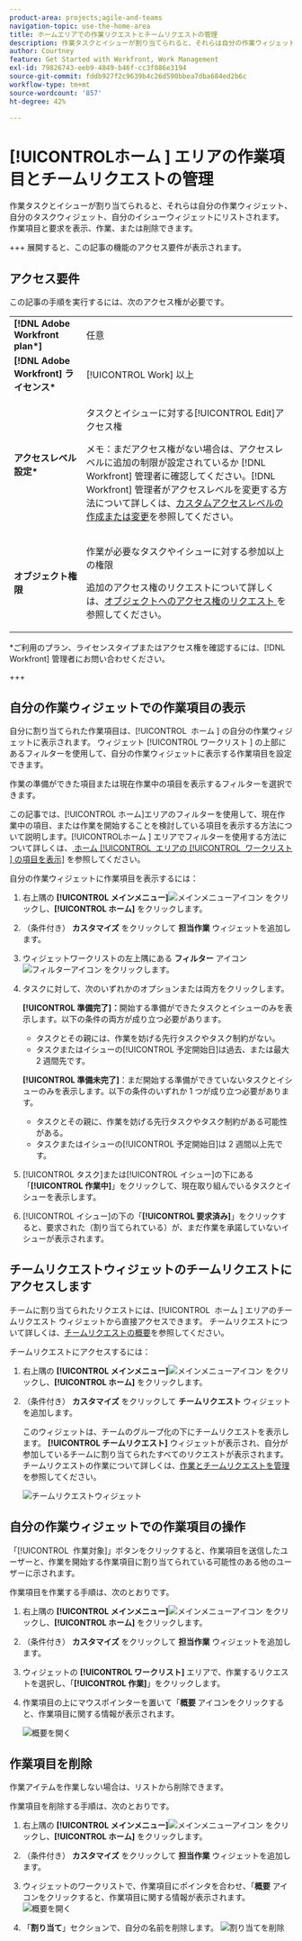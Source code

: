 ```yaml
---
product-area: projects;agile-and-teams
navigation-topic: use-the-home-area
title: ホームエリアでの作業リクエストとチームリクエストの管理
description: 作業タスクとイシューが割り当てられると、それらは自分の作業ウィジェット、自分のタスクウィジェット、自分のイシューウィジェットにリストされます。  作業項目と要求を表示、作業、または削除できます。
author: Courtney
feature: Get Started with Workfront, Work Management
exl-id: 79826743-eeb9-4849-b46f-cc3f086e3194
source-git-commit: fddb927f2c9639b4c26d590bbea7dba684ed2b6c
workflow-type: tm+mt
source-wordcount: '857'
ht-degree: 42%

---
```



# [!UICONTROL &#x200B; ホーム &#x200B;] エリアの作業項目とチームリクエストの管理

作業タスクとイシューが割り当てられると、それらは自分の作業ウィジェット、自分のタスクウィジェット、自分のイシューウィジェットにリストされます。  作業項目と要求を表示、作業、または削除できます。

+++ 展開すると、この記事の機能のアクセス要件が表示されます。

## アクセス要件

この記事の手順を実行するには、次のアクセス権が必要です。

<table style="table-layout:auto"> 
 <col> 
 </col> 
 <col> 
 </col> 
 <tbody> 
  <tr> 
   <td role="rowheader"><strong>[!DNL Adobe Workfront plan*]</strong></td> 
   <td> <p>任意</p> </td> 
  </tr> 
  <tr> 
   <td role="rowheader"><strong>[!DNL Adobe Workfront] ライセンス*</strong></td> 
   <td> <p>[!UICONTROL Work] 以上</p> </td> 
  </tr> 
  <tr> 
   <td role="rowheader"><strong>アクセスレベル設定*</strong></td> 
   <td> <p>タスクとイシューに対する[!UICONTROL Edit]アクセス権</p> <p>メモ：まだアクセス権がない場合は、アクセスレベルに追加の制限が設定されているか [!DNL Workfront] 管理者に確認してください。[!DNL Workfront] 管理者がアクセスレベルを変更する方法について詳しくは、<a href="../../../administration-and-setup/add-users/configure-and-grant-access/create-modify-access-levels.md" class="MCXref xref">カスタムアクセスレベルの作成または変更</a>を参照してください。</p> </td> 
  </tr> 
  <tr> 
   <td role="rowheader"><strong>オブジェクト権限</strong></td> 
   <td> <p>作業が必要なタスクやイシューに対する参加以上の権限</p> <p>追加のアクセス権のリクエストについて詳しくは、<a href="../../../workfront-basics/grant-and-request-access-to-objects/request-access.md" class="MCXref xref">オブジェクトへのアクセス権のリクエスト </a>を参照してください。</p> </td> 
  </tr> 
 </tbody> 
</table>

&#42;ご利用のプラン、ライセンスタイプまたはアクセス権を確認するには、[!DNL Workfront] 管理者にお問い合わせください。

+++

## 自分の作業ウィジェットでの作業項目の表示

自分に割り当てられた作業項目は、[!UICONTROL &#x200B; ホーム &#x200B;] の自分の作業ウィジェットに表示されます。 ウィジェット [!UICONTROL &#x200B; ワークリスト &#x200B;] の上部にあるフィルターを使用して、自分の作業ウィジェットに表示する作業項目を設定できます。

作業の準備ができた項目または現在作業中の項目を表示するフィルターを選択できます。

この記事では、[!UICONTROL ホーム]エリアのフィルターを使用して、現在作業中の項目、または作業を開始することを検討している項目を表示する方法について説明します。[!UICONTROL &#x200B; ホーム &#x200B;] エリアでフィルターを使用する方法について詳しくは、[ ホーム [!UICONTROL &#x200B; エリアの [!UICONTROL &#x200B; ワークリスト &#x200B;] の項目を表示 &#x200B;]](/help/quicksilver/workfront-basics/using-home/using-the-home-area/display-items-in-home-work-list.md) を参照してください。

自分の作業ウィジェットに作業項目を表示するには：

1. 右上隅の **[!UICONTROL メインメニュー]**![ メインメニューアイコン ](assets/main-menu-icon.png) をクリックし、**[!UICONTROL ホーム]** をクリックします。
1. （条件付き） **カスタマイズ** をクリックして **担当作業** ウィジェットを追加します。

1. ウィジェットワークリストの左上隅にある **フィルター** アイコン ![ フィルターアイコン ](assets/filter-nwepng.png) をクリックします。

1. タスクに対して、次のいずれかのオプションまたは両方をクリックします。

   **[!UICONTROL 準備完了]：**&#x200B;開始する準備ができたタスクとイシューのみを表示します。以下の条件の両方が成り立つ必要があります。

   * タスクとその親には、作業を妨げる先行タスクやタスク制約がない。
   * タスクまたはイシューの[!UICONTROL 予定開始日]は過去、または最大 2 週間先です。

   **[!UICONTROL 準備未完了]**：まだ開始する準備ができていないタスクとイシューのみを表示します。以下の条件のいずれか 1 つが成り立つ必要があります。

   * タスクとその親に、作業を妨げる先行タスクやタスク制約がある可能性がある。
   * タスクまたはイシューの[!UICONTROL 予定開始日]は 2 週間以上先です。

1. [!UICONTROL タスク]または[!UICONTROL イシュー]の下にある「**[!UICONTROL 作業中]**」をクリックして、現在取り組んでいるタスクとイシューを表示します。
1. [!UICONTROL イシュー]の下の「**[!UICONTROL 要求済み]**」をクリックすると、要求された（割り当てられている）が、まだ作業を承諾していないイシューが表示されます。

## チームリクエストウィジェットのチームリクエストにアクセスします

チームに割り当てられたリクエストには、[!UICONTROL &#x200B; ホーム &#x200B;] エリアのチームリクエスト ウィジェットから直接アクセスできます。 チームリクエストについて詳しくは、[チームリクエストの概要](../../../people-teams-and-groups/work-with-team-requests/team-requests-overview.md)を参照してください。

チームリクエストにアクセスするには：

1. 右上隅の **[!UICONTROL メインメニュー]**![ メインメニューアイコン ](assets/main-menu-icon.png) をクリックし、**[!UICONTROL ホーム]** をクリックします。
1. （条件付き） **カスタマイズ** をクリックして **チームリクエスト** ウィジェットを追加します。

   このウィジェットは、チームのグループ化の下にチームリクエストを表示します。 **[!UICONTROL チームリクエスト]** ウィジェットが表示され、自分が参加しているチームに割り当てられたすべてのリクエストが表示されます。 チームリクエストの作業について詳しくは、[作業とチームリクエストを管理](../../../people-teams-and-groups/work-with-team-requests/manage-work-and-team-requests.md)を参照してください。

   ![ チームリクエストウィジェット ](assets/team-request-widget.png)

## 自分の作業ウィジェットでの作業項目の操作

「[!UICONTROL &#x200B; 作業対象 &#x200B;]」ボタンをクリックすると、作業項目を送信したユーザーと、作業を開始する作業項目に割り当てられている可能性のある他のユーザーに示されます。

作業項目を作業する手順は、次のとおりです。

1. 右上隅の **[!UICONTROL メインメニュー]**![ メインメニューアイコン ](assets/main-menu-icon.png) をクリックし、**[!UICONTROL ホーム]** をクリックします。
1. （条件付き） **カスタマイズ** をクリックして **担当作業** ウィジェットを追加します。

1. ウィジェットの **[!UICONTROL ワークリスト]** エリアで、作業するリクエストを選択し、「**[!UICONTROL 作業]**」をクリックします。
1. 作業項目の上にマウスポインターを置いて「**概要** アイコンをクリックすると、作業項目に関する情報が表示されます。

   ![ 概要を開く ](assets/open-summary-new-home.png)


## 作業項目を削除

作業アイテムを作業しない場合は、リストから削除できます。

作業項目を削除する手順は、次のとおりです。

1. 右上隅の **[!UICONTROL メインメニュー]**![ メインメニューアイコン ](assets/main-menu-icon.png) をクリックし、**[!UICONTROL ホーム]** をクリックします。
1. （条件付き） **カスタマイズ** をクリックして **担当作業** ウィジェットを追加します。

1. ウィジェットのワークリストで、作業項目にポインタを合わせ、「**概要** アイコンをクリックすると、作業項目に関する情報が表示されます。
   ![ 概要を開く ](assets/open-summary-new-home.png)
1. 「**割り当て**」セクションで、自分の名前を削除します。
   ![ 割り当てを削除 ](assets/remove-assignment.png)



<!--
## Reassign a request

1. Click the **[!UICONTROL Main Menu]** ![Main Menu icon](assets/main-menu-icon.png) in the upper-right corner, then click **[!UICONTROL Home]**.
1. In the **[!UICONTROL Work List]** area, select the request you want to reassign.

1. Click on the **[!UICONTROL Assignments]** widget and remove yourself from the request, then type the name of the user you want to reassign the request to.

   >[!TIP]
   >
   >If the work request is still in the Ready to Start or Not Ready state, you can use the **[!UICONTROL Reassign]** button in the **[!UICONTROL More]** menu in the [!UICONTROL Work List].\
   >![Reassign button](assets/reassign-in-left-panel-350x204.png)

1. If a task's status is changed to [!UICONTROL New] or [!UICONTROL In Progress] after it was completed, you must unassign the user, save the task, then reassign the user in order for the task to reappear in their Home Work List.



## Reply to a request

You can reply to a request to further clarify the request or to propose a new date.

1. Click the **[!UICONTROL Main Menu]** ![Main Menu icon](assets/main-menu-icon.png) in the upper-right corner, then click **[!UICONTROL Home]**.
1. In the **[!UICONTROL Work List]** area, select the request you want to reply to.
1. Locate the individual who assigned the request to you.

   You can find this information on the [!UICONTROL Updates] tab of the task. Make sure the option to **[!UICONTROL Show System Updates]** is enabled.

1. Click **[!UICONTROL Start new update]** and begin typing your reply.
1. Enter the name of the recipient in the **[!UICONTROL Notify]** box, then click **[!UICONTROL Update]**.

   >[!TIP]
   >
   >If the work request is still in the Ready to Start or [!UICONTROL Not Ready] state, you can use the **[!UICONTROL Reply]** button in the **[!UICONTROL More]** menu in the [!UICONTROL Work List].\
   >![[!UICONTROL Reply button]](assets/reassign-in-left-panel-350x204.png)   

   -->
